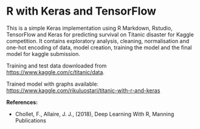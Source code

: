 # R with Keras and TensorFlow

This is a simple Keras implementation using R Markdown, Rstudio, TensorFlow and Keras for predicting survival on Titanic disaster for Kaggle competition. It contains exploratory analysis, cleaning, normalisation and one-hot encoding  of data, model creation, training the model and the final model for kaggle submission.

Training and test data downloaded from https://www.kaggle.com/c/titanic/data.

Trained model with graphs available: https://www.kaggle.com/rikuluostari/titanic-with-r-and-keras

**References:**
- Chollet, F., Allaire, J. J., (2018), Deep Learning With R, Manning Publications

